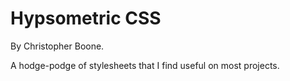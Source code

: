 # Hypsometric CSS #

By Christopher Boone.

A hodge-podge of stylesheets that I find useful on most projects.
